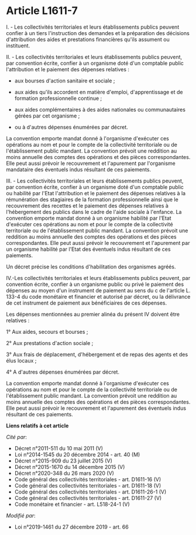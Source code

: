 # Article L1611-7

I. - Les collectivités territoriales et leurs établissements publics peuvent confier à un tiers l'instruction des demandes et
la préparation des décisions d'attribution des aides et prestations financières qu'ils assument ou instituent.

II. - Les collectivités territoriales et leurs établissements publics peuvent, par convention écrite, confier à un organisme
doté d'un comptable public l'attribution et le paiement des dépenses relatives :

- aux bourses d'action sanitaire et sociale ;

- aux aides qu'ils accordent en matière d'emploi, d'apprentissage et de formation professionnelle continue ;

- aux aides complémentaires à des aides nationales ou communautaires gérées par cet organisme ;

- ou à d'autres dépenses énumérées par décret.

La convention emporte mandat donné à l'organisme d'exécuter ces opérations au nom et pour le compte de la collectivité
territoriale ou de l'établissement public mandant. La convention prévoit une reddition au moins annuelle des comptes des
opérations et des pièces correspondantes. Elle peut aussi prévoir le recouvrement et l'apurement par l'organisme mandataire
des éventuels indus résultant de ces paiements.

III. - Les collectivités territoriales et leurs établissements publics peuvent, par convention écrite, confier à un organisme
doté d'un comptable public ou habilité par l'Etat l'attribution et le paiement des dépenses relatives à la rémunération des
stagiaires de la formation professionnelle ainsi que le recouvrement des recettes et le paiement des dépenses relatives à
l'hébergement des publics dans le cadre de l'aide sociale à l'enfance. La convention emporte mandat donné à un organisme
habilité par l'Etat d'exécuter ces opérations au nom et pour le compte de la collectivité territoriale ou de l'établissement
public mandant. La convention prévoit une reddition au moins annuelle des comptes des opérations et des pièces
correspondantes. Elle peut aussi prévoir le recouvrement et l'apurement par un organisme habilité par l'Etat des éventuels
indus résultant de ces paiements.

Un décret précise les conditions d'habilitation des organismes agréés.

IV.-Les collectivités territoriales et leurs établissements publics peuvent, par convention écrite, confier à un organisme
public ou privé le paiement des dépenses au moyen d'un instrument de paiement au sens du c de l'article L. 133-4 du code
monétaire et financier et autorisé par décret, ou la délivrance de cet instrument de paiement aux bénéficiaires de ces
dépenses.

Les dépenses mentionnées au premier alinéa du présent IV doivent être relatives :

1° Aux aides, secours et bourses ;

2° Aux prestations d'action sociale ;

3° Aux frais de déplacement, d'hébergement et de repas des agents et des élus locaux ;

4° A d'autres dépenses énumérées par décret.

La convention emporte mandat donné à l'organisme d'exécuter ces opérations au nom et pour le compte de la collectivité
territoriale ou de l'établissement public mandant. La convention prévoit une reddition au moins annuelle des comptes des
opérations et des pièces correspondantes. Elle peut aussi prévoir le recouvrement et l'apurement des éventuels indus
résultant de ces paiements.

**Liens relatifs à cet article**

_Cité par_:

  - Décret n°2011-511 du 10 mai 2011 (V)
  - Loi n°2014-1545 du 20 décembre 2014 - art. 40 (M)
  - Décret n°2015-909 du 23 juillet 2015 (V)
  - Décret n°2015-1670 du 14 décembre 2015 (V)
  - Décret n°2020-348 du 26 mars 2020 (V)
  - Code général des collectivités territoriales - art. D1611-16 (V)
  - Code général des collectivités territoriales - art. D1611-18 (V)
  - Code général des collectivités territoriales - art. D1611-26-1 (V)
  - Code général des collectivités territoriales - art. D1611-27 (V)
  - Code monétaire et financier - art. L518-24-1 (V)

_Modifié par_:

  - Loi n°2019-1461 du 27 décembre 2019 - art. 66
